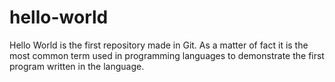 # hello-world
Hello World is the first repository made in Git. As a matter of fact it is the most common term used in programming languages to demonstrate the first program written in the language. 
